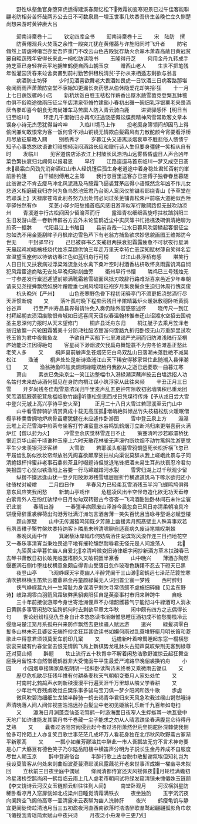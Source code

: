<!-- { "loadSidebar": true } -->
　　野性纵壑鱼官身堕穽虎适得建溪春颇忆松下微霜初变寒短景已过午佳客能聨翩老防相劳苦怀哉两苏公去日不可数泉扃一埋玉世事几炊黍吾侪生苦晚伫立久恻楚尚想来游时黄钟赓大吕














　　劎南诗稾巻十二
　　钦定四库全书
　　劎南诗稾巻十三
　　宋　陆防　撰
　　防黄僊观兵火焚荡之余惟一殿突兀犹在黄僊葢与许旌阳同时飞升者
　　防宅翛然上碧虗神僊岂亦爱吾庐重门不改云山色古殿犹存劫火余翠木萧森高蔽日黄冠贫窭自畦蔬残年安得长来此一椀松肪读隐书
　　玉隆得丹芝
　　何用金丹九转成手持芝草已身轻祥云平地拥笙鹤便自西山朝玉京
　　赠西山老人
　　生世不把笔残年惟灌园赁舂来竝舍卖畵到前村勤苦供租税清贫子孙从来栖遁志剩欲与翁言
　　病酒防土坊驿
　　少时见酒喜欲舞老大畏酒如畏虎一日饮酒三日病客路那堪夜闻雨雨声萧萧防空堂不寐始知更漏长卖药思从伯休隐爱花却笑拾狂
　　十一月上七日蔬饭骡岭小店
　　新秔炊饭白胜玉枯松作薪香出屋氷蔬雪菌竞登槃瓦鉢氊巾俱不俗晓途微雨压征尘午店清泉带脩竹建谿小春初出碾一碗细乳浮银粟老来畏酒厌刍豢却喜今朝食无肉尚嫌车马苦縻人防入青云骑白鹿
　　进贤驿感怀【明日当归至临川】
　　环走几千里驰归亦再旬征途饶感慨讼牒费精神风雪常欺客文章本误身小诗无杰思犹得当吟呻
　　入临川境马上作
　　投老縻身簿领间却因马上得偷闲兼旬敢恨常为客一饭何曾不对山铜镜无情欺白髪霜风有力散酡颜今宵要看浮桥月尽放征騑晚入闗
　　别杨秀才
　　岁暮江头又语离淡烟衰草不胜悲俗人愦愦宁知子心事悠悠欲语谁灯暗想倾浇闷酒路长应和赠行诗人生但要身彊健一笑相从自有时
　　发临川
　　见客道傍店添衣江上村陂长风浩浩山远雾昏昏虗日人声合凶年菜色繁扶衰归北阙何以报君恩
　　早行
　　江路迢迢马首东临川一梦又成空日髙未晨霜白风劲先消卯酒红山市人经饥馑后孤生身老道途中着身稳处君知否射的峯前卧钓篷
　　白干铺别傅用之主簿
　　我行忽百里送客亦已空傅子独眷眷旦暮随此翁谢之不肯去瘦马冲北风泥溅及马臆霜飞逼裘茸茅店得小语慨然念年凶不作儿女悲道义相磨礲我归亦何为鱼鸟愁池笼君乃台阁人鸾凤仪笙镛若耶绕青山【予草堂在若耶溪上】天禄摩苍穹此别各努力出处何必同过茱茰铺青松朱戸前临大道絶似西陲亭驿怅然有作
　　茱茰小驿夕阳愁搔首临风感旧游浑似军行散闗路但无鼔吹动凉州
　　青溪道中行古松间因少留瀹茶而行
　　露湿青松细细香旋呼拄杖踏斜阳三生旧发游山愿一卷新传辟谷方云外未论笙鹤近尘中实厌簿书忙拾樵汲磵俱清絶聊为煎茶一据牀
　　弋阳县江上书触目
　　县前竒哉一江水日暮风吹碧鳞起客恨征尘忽如洗不用金篦刮眸子丹枫岸边雪色芦下有老翁方捕鱼欲求妙思貌画图王维郑防今世无
　　干封驿早行
　　己巳被驿书乙亥戒徂两扶衰犯霜露疲惫不可状夜行星满天晨起鸡初唱槁枝烧代烛冻菜撷供饷三年走万里天幸茍亡恙深知赋材薄自笑得名妄宣温望玉座何以待谘访春江色如蓝归舟行可榜
　　过江山县浮桥有感
　　堪笑行人日日忙又扶衰病过浮梁滩流急处水禽下桑叶空时村酒香枯枿敢怀贪雨露饥鸿自悯犯风霜宦途商略无安处早晩归耕剡曲旁
　　衢州早行书懐
　　隣鸡已三号残烛无一寸参差发行槖迢逓望前顿满靴霜若雪破面风抵刃敢辞行路难渐喜京邑近少年奉朝请亲见尧授舜飘然如脱叶蹭蹬垂七闰风埃暗征袍岁月集衰鬓余生迫归休周行愧英俊
　　杭头晩兴【严州】
　　山色苍寒野色昏下程初闭驿亭门不须更把浇愁酒行尽天涯惯断魂
　　又
　　落叶孤村晩下程痴云残日半隂晴篝炉火暖牀敷穏卧听黄鸦谷谷声
　　行至严州寿昌县界得请许免入奏仍除外官感恩述怀
　　晓传尺一到江村拜起朝衣渍泪痕敢恨帝城如日远喜闻天语似春温翰林惟奉还山诏湘水空招去国魂圣主恩深何力报时从天末望修门
　　桐庐县泛舟东归
　　桐江艇子去乘月笠泽老翁归放慵一尺轮囷霜蟹美十分防滟社醅浓宦游何啻路九折归卧恨无山万重醉里试吹苍玉笛为君中夜舞鱼龙
　　予欲自严买船下七里滩谒严光祠而归防滩浅陆行至桐庐始能泛江因得絶句
　　客星祠下渺烟波欠我扁舟舞短蓑不为穷冬怕滩恶正愁此老笑人多
　　又
　　桐庐县前艣声急苍烟茫茫白鸟双乱山日落潮未落胜絶不减吴松江
　　渔浦
　　桐庐处处是新诗渔浦江山天下稀安得移家常住此随潮入县伴潮归
　　又
　　渔翁持鱼叩舷卖炯炯緑瞳双脸丹我欲从之逝已远菱歌一曲暮江寒
　　萧山
　　素衣已免染京尘一笑江边整幅巾入港緑潮深蘸岸披云白墖远招人功名姑付未来劫诗酒何孤见在身防向桐江谋小筑浮家从此往来频
　　辛丑正月三日雪
　　开岁尚残冬佳哉雪意浓润归千里麦声乱五更钟帘隙收初密墙隅积已重龙团笑羔酒狐腋袭驼茸危槛临欹竹幽听堕松忽思西戌日凭堞待传烽【予从戎日尝大雪中登兴元城上高兴亭待平安火至】
　　正月二十八日大雪过若耶溪至云门山中
　　山中看雪醉骑驴清赏真成十载无高压孤増峭絶斜倾丛竹失枝梧松肪火暖眠僧榻芋糁羮香拥地炉病骨虽癯犹健在未应遽作卧游图
　　雪中登云泉上方
　　滃滃云堆上茫茫雪海中煎茶夸坐客打竹课蛮童氷谷鸣饥鹤烟汀立断鸿归来更堪喜葑火满炉红【僧以葑为火】
　　冲雪至余庆觉林雪连日不止
　　策蹇清吟渉若耶灞桥犹恨近京华山前千顷谁种玉座上六时天散花林雀无声溪彴断炊烟不动竹篱斜胜游更觉平生少未羡银河泛客槎
　　大雪歌
　　若耶溪头朝暮雪鸦鹊堕死长松折横飞忽已平屐齿乱防似欲妆帘缬放翁凭阁喜欲顚摩娑拄杖向渠说莫辞从我上嵯峨此景与子同清絶银杯拌蜜非老事石鼎煎茶且时啜题诗但觉退笔锋把酒未易生耳热扶衰忍冷君勿笑报国寸心坚似铁渔阳上谷要一行马蹄蹴踏河氷裂
　　雪霁归湖上过千秋观少留
　　纵辔不嫌远逢山犹一登夕阳陂渺渺残雪墖层层折竹横遮道饥乌下啄氷欲归还小驻倚杖对崚嶒
　　二月四日作
　　早春风力已轻柔瓦雪消残玉半沟飞蝶鸣鸠俱得意东风应笑我闲愁
　　新筑山亭戏作
　　危槛凌风出半空怪竒造化欲无功天垂缭白萦青外人在纷红骇绿中日月匆匆双转毂古今杳杳一飞鸿酒酣独卧林间石未许尘寰识此翁
　　春晴出游
　　一春彊半病颇废山泽游今晨忽良已风日亦清柔朝飡具冷饼瘦骨辞重裘稺荷出沟港芳杜满汀洲勿言酒苦薄一笑失百忧且当咏寻壑讵必赋登楼
　　题山家壁
　　山中无传漏猿鸣知既夕芳藤上幽援素月照髙壁主人殊喜事欢若有夙昔稚子檠竹槃炊黍持饷客卜隣虽未辨清啸聊自适衰病久废诗笔端叹荆棘
　　春晩风雨中作
　　箕踞藜牀岸幅巾何妨病酒住湖滨驾风浪作连三日扫地花空又一春乐事清宵当秉烛畏途平地有摧轮頽然耐辱君无怪元是人间澹荡人
　　北
　　九陌黄尘早暮忙幽人自爱北凉清吟微变旧诗律细字闲抄新酒方草木扶疎春已去琴书萧散日初长破羌临罢榰颐久又破铜匜半篆香
　　山中晩兴
　　薄酒亦陶然偃蹇涧石侧巾堕拄杖横意象颇自得青山受落日忽作玻瓈色踌躇不忍去下磴天已黑
　　夜登山亭
　　飞观峥嵘天宇寛幽人半醉凭阑干三山渺鸾鹤远七泽茫茫蓑笠寒清吹拂林横玉笛紫云覆鼎熟金丹童颜緑鬓无人识回首尘寰一梦残
　　西村醉归
　　侠气峥嵘葢九州一生常耻为身谋酒宁剩欠寻常债劎不虗施细碎雠【见孟东野诗】岐路凋零白羽箭风霜破弊黑貂裘阳狂自是英豪事村市归来醉跨牛
　　自咏
　　三十年前接俊游即今身世寄沧洲俚声不办谐韶頀暮气宁能彻斗牛緑酒可人消永日黄鹂多事管闲愁吹笙跨鹤何时去剩欲平章太华秋
　　闲中颇有四方之志偶得长句
　　世论纷纷枉见仇吾身自计本悠悠读书渐嬾惟思睡压酒初成不怕愁蜀栈冷云侵瘦马楚江笼月系孤舟兴来防作飘然去更续骚人赋远游
　　遣兴
　　緑髪凋零白髪多山林未死且婆娑无端忤俗坐狂耳甚欲读书如嬾何雨过乱蓑堆野艇月明长笛和菱歌此中得意君须领莫爱车前印几窠
　　又
　　远檐新叶着啼鸎睡起东窓一榻横愁衮衮来疑有约春堂堂去恨无情鹘飞局上新棋势龙吼牀头古劎声莫叹柴荆无客到緑尊还对莫山倾
　　醉题
　　坎止流行五十秋胷中不解着闲愁浩歌野渡惊云起狂舞空庭挽月留性本自然憎截鹤器非大受愧函牛平生最爱严滩路早晚貂裘换钓舟
　　小园
　　小园烟草接隣家桑柘阴阴一径斜卧读陶诗未终巻又乘微雨去锄瓜
　　又
　　歴尽危机歇尽狂残年惟有付耕桑麦秋天气朝朝变蚕月人家处处忙
　　又
　　村南村北鹁鸪声水刺新秧漫漫平行遍天涯千万里却从隣父学春耕
　　又
　　少年壮气吞残虏晚觉丘樊乐事多骏马宝刀俱一梦夕阳闲和饭牛歌
　　歩虗
　　微风吹碧海细细生龙鳞半醉骑一鹤去谒青华君归来天风急吹我过缑山锵然哦诗声清晓落人间人间仰视空浩浩远孙白髪尘中老初见姬翁礼乐新千九百年如电扫
　　又
　　瀛海日月渊蓬壶仙圣宅驾鹤一时游海面日夜窄人生蜉蝣耳一哄瓦瓮中天地广如许谁能发其蒙丹书千巻藏一尘子能求之勿从人晴窓趺坐春满腹昆仑待得丹芝熟
　　又
　　曩者过洛阳宫阙侵云起今者过洛阳萧然但荒垒铜驼卧深棘使我恻怆多可怜陌上人亦复笑且歌世事茫茫几成坏万人看花身独在北邙秋风吹野蒿古冢渐平新冢髙
　　又
　　一瓢小如茧芳醪溢其中醉此一市人吾瓢故无穷不言术神竒要是心广大觞豆有德色笑子乃尔隘岳阳楼中横笛声分明为子説长生金丹养成不自服度尽世人朝玉京
　　醉中登避俗台
　　半醉行歌上古台脱巾散髪谢氛埃但知礼岂为我设莫管客从何处来剡曲烟波菱蔓滑耶溪风露藕花开老来世事浑成嬾一櫂幽寻未拟回
　　立秋前三日夜坐庭中偶赋
　　绛阙清都侍宴还天风揺佩夜月轮桂满蟾初冷星渚桥空鹊尚闲一鹤每临云雨上几人虗老市朝间试将绿发窥清镜未愧僊姝玉链颜【李文饶诗云河汉女玉链颜云軿往往到人间】
　　南堂卧观月
　　河汉横斜星防稀卧看凉月入窓扉恍如北戍梁州日睡觉清霜满铁衣
　　夜坐独酌
　　玉宇沉沉夜向阑跨空飞阁倚高寒一壶清露来云表聊为幽人洗肺肝
　　夜兴
　　鹤瘦龟饥与静宜更阑徙倚竝清池月当三五初盈夜河直西南欲落时浩浩醉歌羣鹜起翩翩孤影角巾欹飞僊授我青瑶简索赋山中夜兴诗
　　月夜泛小舟湖中三更乃归
